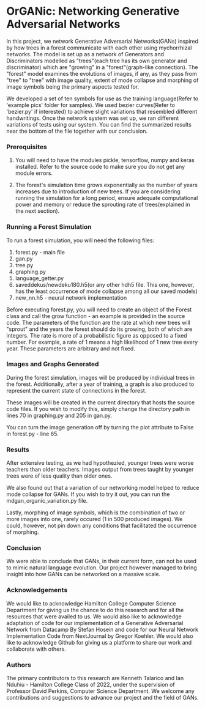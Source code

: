 # OrGANic: Networking Generative Adversarial Networks

In this project, we network Generative Adversarial Networks(GANs) inspired by how trees in a forest
communicate with each other using mychorrhizal networks. The model is set up as a network of Generators and Discriminators
modelled as "trees"(each tree has its own generator and discriminator) which are "growing" in a "forest"(graph-like connection).
The "forest" model examines the evolutions of images, if any, as they pass from "tree" to "tree" with image quality, extent of 
mode collapse and morphing of image symbols being the primary aspects tested for. 

We developed a set of ten symbols for use as the training language(Refer to 'example pics' folder for samples). We used bezier curves(Refer to 'bezier.py' 
if interested) to achieve slight variations that resembled different handwritings. Once the network system was set up, we ran 
different variations of tests using our system. You can find the summarized results near the bottom of the file together with our
conclusion.

### Prerequisites
1. You will need to have the modules pickle, tensorflow, numpy and keras installed. Refer to the source code to make sure
you do not get any module errors.

2. The forest's simulation time grows exponentially as the number of years increases due to introduction of new trees. If you are considering running the simulation
for a long period, ensure adequate computational power and memory or reduce the sprouting rate of trees(explained in the next section).

### Running a Forest Simulation
To run a forest simulation, you will need the following files:
  1. forest.py - main file
  2. gan.py
  3. tree.py
  4. graphing.py
  5. language_getter.py
  6. saveddekus/newdeku180.h5(or any other hdh5 file. This one, however, has the least occurrence of mode collapse among all our saved models)
  7. new_nn.h5 - neural network implementation

Before executing forest.py, you will need to create an object of the Forest class and call the grow function - an example is provided in the source code. The parameters
of the function are the rate at which new trees will "sprout" and the years the forest should do its growing, both of which are integers. The
rate is more of a probabilistic figure as opposed to a fixed number. For example, a rate of 1 means a high likelihood of 1 new tree every year. These parameters are arbitrary
and not fixed.

### Images and Graphs Generated
During the forest simulation, images will be produced by individual trees in the forest. Additionally, after a year of training, a graph
is also produced to represent the current state of connections in the forest.

These images will be created in the current directory that hosts the source code files. If you wish to modify this, simply change the directory path 
in lines 70 in graphing.py and 205 in gan.py.

You can turn the image generation off by turning the plot attribute to False in forest.py - line 65.

### Results
After extensive testing, as we had hypothezied, younger trees were worse teachers than older teachers. Images output from trees taught by 
younger trees were of less quality than older ones.

We also found out that a variation of our networking model helped
to reduce mode collapse for GANs. If you wish to try it out, you can run the mdgan_organic_variation.py file. 

Lastly, morphing of image symbols,
which is the combination of two or more images into one, rarely occured (1 in 500 produced images). We could, however, not pin down
any conditions that facilitated the occurrence of morphing.

### Conclusion
We were able to conclude that GANs, in their current form, can not be used to mimic natural language evolution. Our project however managed to bring insight into how GANs can be networked on a massive scale.

### Acknowledgements
We would like to acknowledge Hamilton College Computer Science Department for giving us the chance to do this research and for all the 
resources that were availed to us. We would also like to acknowledge adaptation of code for our implementation of a Generative Adversarial 
Network from Datacamp By Stefan Hosein and code for our Neural Network Implementation Code from NextJournal by Gregor Koehler. We would
also like to acknowledge Github for giving us a platform to share our work and collaborate with others.

### Authors
The primary contributors to this research are Kenneth Talarico and Ian Nduhiu - Hamilton College Class of 2022, under the supervision
of Professor David Perkins, Computer Science Department. We welcome any contributions and suggestions to advance our project and the 
field of GANs.
